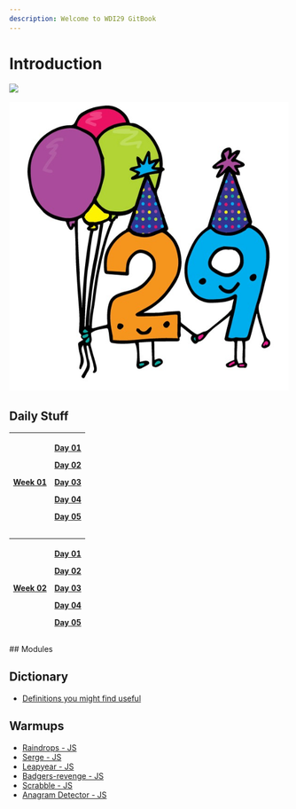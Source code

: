 ```yaml
---
description: Welcome to WDI29 GitBook
---
```


# Introduction

![](.gitbook/assets/miniongiphy.gif)

![](.gitbook/assets/29special.jpg)

## Daily Stuff

<table>
  <thead>
    <tr>
      <th style="text-align:left"><a href="daily-stuff/week-01/">Week 01</a>
      </th>
      <th style="text-align:left">
        <p><a href="daily-stuff/week-01/day-01.md">Day 01</a>
        </p>
        <p><a href="daily-stuff/week-01/day-02.md">Day 02</a>
        </p>
        <p><a href="daily-stuff/week-01/day-03.md">Day 03</a>
        </p>
        <p><a href="daily-stuff/week-01/day-04.md">Day 04</a>
        </p>
        <p><a href="daily-stuff/week-01/day-05.md">Day 05</a>
        </p>
      </th>
    </tr>
  </thead>
  <tbody></tbody>
</table><table>
  <thead>
    <tr>
      <th style="text-align:left"><a href="daily-stuff/week-02/">Week 02</a>
      </th>
      <th style="text-align:left">
        <p><a href="daily-stuff/week-02/day-01.md">Day 01</a>
        </p>
        <p><a href="daily-stuff/week-02/day-02.md">Day 02</a>
        </p>
        <p><a href="daily-stuff/week-02/day-03.md">Day 03</a>
        </p>
        <p><a href="daily-stuff/week-02/day-04.md">Day 04</a>
        </p>
        <p><a href="daily-stuff/week-02/day-05.md">Day 05</a>
        </p>
      </th>
    </tr>
  </thead>
  <tbody></tbody>
</table>## Modules

## Dictionary

* [Definitions​ you might find useful](dictionary/definitions.md)

## Warmups

* [Raindrops - JS](https://github.com/liaa2/wdi29-homework/tree/master/warmups/week01/day03_raindrops)
* [Serge - JS](https://github.com/liaa2/wdi29-homework/tree/master/warmups/week01/day04_sergeSays)
* [Leapyear - JS](https://github.com/liaa2/wdi29-homework/tree/master/warmups/week01/day05_leapyear)
* [Badgers-revenge - JS](https://github.com/liaa2/wdi29-homework/tree/master/warmups/week02/day01_badgers-revenge)
* [Scrabble - JS](https://github.com/liaa2/wdi29-homework/tree/master/warmups/week02/day02_scrabble)
* [Anagram Detector - JS](https://github.com/liaa2/wdi29-homework/tree/master/warmups/week02/day05_anagram_detector)



